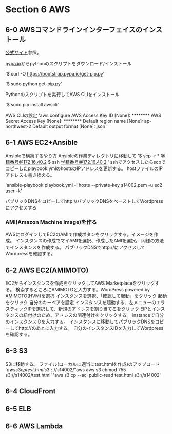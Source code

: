 # Section 6 AWS

## 6-0 AWSコマンドラインインターフェイスのインストール
[公式サイト](http://docs.aws.amazon.com/ja_jp/cli/latest/userguide/installing.html)参照。

[pypa.io](https://pip.pypa.io/en/latest/installing/)からpythonのスクリプトをダウンロード/インストール

'$ curl -O https://bootstrap.pypa.io/get-pip.py'

'$ sudo python get-pip.py'

Pythonのスクリプトを実行してAWS CLIをインストール

'$ sudo pip install awscli'

AWS CLIの設定
'aws configure
AWS Access Key ID [None]: ********
AWS Secret Access Key [None]: ********
Default region name [None]: ap-northwest-2
Default output format [None]: json
'

## 6-1 AWS EC2+Ansible

Ansibleで構築するやり方
Ansibleの作業ディレクトリに移動して
'$ scp -r * 学籍番号@172.16.40.2
$ ssh 学籍番号@172.16.40.2
'
sshでアクセスしたらscpでコピーしたplaybook.ymlのhostsのIPアドレスを更新する。
hostファイルのIPアドレスも書き換える。

'ansible-playbook playbook.yml -i hosts  --private-key s14002.pem -u ec2-user -k'

パブリックDNSをコピーしてhttp://パブリックDNSをペーストしてWordpressにアクセスする

### AMI(Amazon Machine Image)を作る
AWSにログインしてEC2のAMIで作成ボタンをクリックする。イメージを作成。
インスタンスの作成でマイAMIを選択、作成したAMIを選択。
同様の方法でインスタンスを作成する。
パブリックDNSでhttp://にアクセスしてWordpressを確認する。

## 6-2 AWS EC2(AMIMOTO)
EC2からインスタンスを作成をクリックしてAWS Marketplaceをクリックする。
検索するところにAMIMOTOと入力する。WordPress powered by AMIMOTO(HVM)を選択
インスタンスを選択、「確認して起動」をクリック 起動をクリック
自分のキーペアを設定
インスタンスを起動する、左メニューのエラスティックIPを選択して、新規のアドレスを割り当てるをクリック
EIPとインスタンスの紐付けのため、アドレスの関連付けをクリックする。
instanceで自分のインスタンスIDを入力する。
インスタンスに移動してパブリックDNSをコピーしてhttp://のあとに入力する。
自分のインスタンスIDを入力してWordpressを確認する。

## 6-3 S3
S3に移動する。
ファイル(ローカルに適当にtest.htmlを作成)のアップロード
'$aws s3 cp test.html s3://s14002/'
'$aws aws s3 chmod 755 s3://s14002/test.html'
'aws s3 cp --acl public-read test.html s3://s14002'
## 6-4 CloudFront
## 6-5 ELB
## 6-6 AWS Lambda
